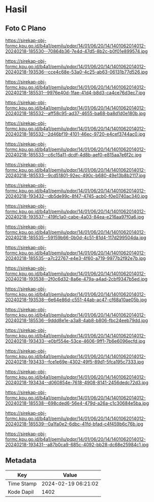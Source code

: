 # Hasil

## Foto C Plano

https://sirekap-obj-formc.kpu.go.id/b4a1/pemilu/pdpr/14/01/06/20/14/1401062014012-20240218-185530--70864b36-7e4d-47d5-8b2c-b0f01e899574.jpg

https://sirekap-obj-formc.kpu.go.id/b4a1/pemilu/pdpr/14/01/06/20/14/1401062014012-20240218-193536--cce4c68e-53a0-4c25-ab63-06131b77d526.jpg

https://sirekap-obj-formc.kpu.go.id/b4a1/pemilu/pdpr/14/01/06/20/14/1401062014012-20240218-185531--9976e40d-1fae-41d4-b8d3-ca4ce76d3ec7.jpg

https://sirekap-obj-formc.kpu.go.id/b4a1/pemilu/pdpr/14/01/06/20/14/1401062014012-20240218-185532--aff58c95-ad37-4655-ba68-ba8d1d0e180b.jpg

https://sirekap-obj-formc.kpu.go.id/b4a1/pemilu/pdpr/14/01/06/20/14/1401062014012-20240218-185532--2d46bf19-4101-46ec-9720-e4cef3744ac0.jpg

https://sirekap-obj-formc.kpu.go.id/b4a1/pemilu/pdpr/14/01/06/20/14/1401062014012-20240218-185533--c6c15a11-dcdf-4d8b-aef0-e815aa7e6f2c.jpg

https://sirekap-obj-formc.kpu.go.id/b4a1/pemilu/pdpr/14/01/06/20/14/1401062014012-20240218-185533--9cd51801-92ec-490c-b680-49e13b8b2117.jpg

https://sirekap-obj-formc.kpu.go.id/b4a1/pemilu/pdpr/14/01/06/20/14/1401062014012-20240218-193432--db5de99c-8f47-4745-acb0-f0e0740ac340.jpg

https://sirekap-obj-formc.kpu.go.id/b4a1/pemilu/pdpr/14/01/06/20/14/1401062014012-20240218-193537--419fc1a0-cabe-4a03-84ea-e216aa97f0a6.jpg

https://sirekap-obj-formc.kpu.go.id/b4a1/pemilu/pdpr/14/01/06/20/14/1401062014012-20240218-185535--59159b66-0b0d-4c51-81d4-117d299504da.jpg

https://sirekap-obj-formc.kpu.go.id/b4a1/pemilu/pdpr/14/01/06/20/14/1401062014012-20240218-185535--a7c22767-e4e3-4f60-a719-9977b2f92e7b.jpg

https://sirekap-obj-formc.kpu.go.id/b4a1/pemilu/pdpr/14/01/06/20/14/1401062014012-20240218-193538--2f0c6d32-8a6e-479a-a4ad-2cbf9347b5ed.jpg

https://sirekap-obj-formc.kpu.go.id/b4a1/pemilu/pdpr/14/01/06/20/14/1401062014012-20240218-193538--6e64e86d-c551-44ab-ac47-cf68a10ae05b.jpg

https://sirekap-obj-formc.kpu.go.id/b4a1/pemilu/pdpr/14/01/06/20/14/1401062014012-20240218-185536--9ddd8e1e-a3a8-4ab8-b806-fbc24eeb79dd.jpg

https://sirekap-obj-formc.kpu.go.id/b4a1/pemilu/pdpr/14/01/06/20/14/1401062014012-20240218-193433--e0bf554e-53ce-4606-9ff1-7b6e6096ecfd.jpg

https://sirekap-obj-formc.kpu.go.id/b4a1/pemilu/pdpr/14/01/06/20/14/1401062014012-20240218-193433--fce1e69e-4302-49f5-89d1-5fca195c7333.jpg

https://sirekap-obj-formc.kpu.go.id/b4a1/pemilu/pdpr/14/01/06/20/14/1401062014012-20240218-193434--d060854e-7618-4908-8141-2456dedc72d3.jpg

https://sirekap-obj-formc.kpu.go.id/b4a1/pemilu/pdpr/14/01/06/20/14/1401062014012-20240218-185538--698cded6-56e4-479d-a26a-c1c30684e5ba.jpg

https://sirekap-obj-formc.kpu.go.id/b4a1/pemilu/pdpr/14/01/06/20/14/1401062014012-20240218-185539--0a1fa0e2-6dbc-41fd-bfad-c4f459b6c76b.jpg

https://sirekap-obj-formc.kpu.go.id/b4a1/pemilu/pdpr/14/01/06/20/14/1401062014012-20240218-193431--a87b0ca9-685c-4092-bb28-dc68e25984c1.jpg


## Metadata

| Key        | Value               |
| ---------- | ------------------- |
| Time Stamp | 2024-02-19 06:21:02 |
| Kode Dapil | 1402                |



